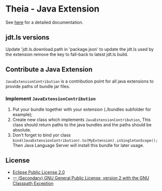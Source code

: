 # Theia - Java Extension

See [here](https://www.theia-ide.org/doc/index.html) for a detailed documentation.

## jdt.ls versions
Update  'jdt.ls.download.path in 'package.json' to update the jdt.ls used by the extension
remove the key to fall-back to latest jdt.ls build.

## Contribute a Java Extension
`JavaExtensionContribution` is a contribution point for all java extensions to provide paths of bundle jar files.

### Implement `JavaExtensionContribution`
1. Put your bundle together with your extension (./bundles subfolder for example);
2. Create new class which implements `JavaExtensionContribution`, 
This class should return paths to the java bundles and the paths should be absolute.
3. Don't forget to bind yor class  `bind(JavaExtensionContribution).to(MyExtension).inSingletonScope();`
Then Java Language Server will install this bundle for later usage.

## License
- [Eclipse Public License 2.0](http://www.eclipse.org/legal/epl-2.0/)
- [一 (Secondary) GNU General Public License, version 2 with the GNU Classpath Exception](https://projects.eclipse.org/license/secondary-gpl-2.0-cp)
